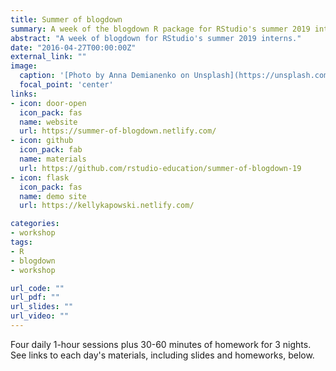 ```yaml
---
title: Summer of blogdown
summary: A week of the blogdown R package for RStudio's summer 2019 interns
abstract: "A week of blogdown for RStudio's summer 2019 interns."
date: "2016-04-27T00:00:00Z"
external_link: ""
image:
  caption: '[Photo by Anna Demianenko on Unsplash](https://unsplash.com/photos/X912jiy57JU)'
  focal_point: 'center'
links:
- icon: door-open
  icon_pack: fas
  name: website
  url: https://summer-of-blogdown.netlify.com/
- icon: github
  icon_pack: fab
  name: materials
  url: https://github.com/rstudio-education/summer-of-blogdown-19
- icon: flask
  icon_pack: fas
  name: demo site
  url: https://kellykapowski.netlify.com/

categories:
- workshop
tags:
- R
- blogdown
- workshop

url_code: ""
url_pdf: ""
url_slides: ""
url_video: ""
---
```



Four daily 1-hour sessions plus 30-60 minutes of homework for 3 nights. See links to each day's materials, including slides and homeworks, below.
